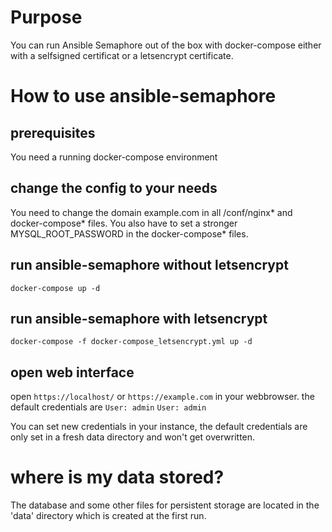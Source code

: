 # Purpose
You can run Ansible Semaphore out of the box with docker-compose either with a selfsigned certificat or a letsencrypt certificate.

# How to use ansible-semaphore

## prerequisites
You need a running docker-compose environment

## change the config to your needs
You need to change the domain example.com in all /conf/nginx* and docker-compose* files.
You also have to set a stronger MYSQL_ROOT_PASSWORD in the docker-compose* files.

## run ansible-semaphore without letsencrypt
`docker-compose up -d`

## run ansible-semaphore with letsencrypt
`docker-compose -f docker-compose_letsencrypt.yml up -d`

## open web interface
open `https://localhost/` or `https://example.com` in your webbrowser.
the default credentials are
`User: admin`
`User: admin`

You can set new credentials in your instance, the default credentials are only set in a fresh data directory and won't get overwritten.

# where is my data stored?
The database and some other files for persistent storage are located in the 'data' directory which is created at the first run.


